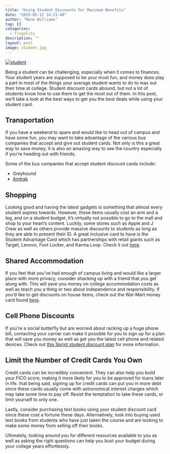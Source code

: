 ```yaml
---
title: "Using Student Discounts for Maximum Benefits"
date: "2015-05-12 14:21:40"
author: "Rene Williams"
tag: []
categories:
  - Frugality
description: ""
layout: post
image: student.jpg
---
```


[![student](http://mt2.wpengine.com/wp-content/uploads/2015/03/student.jpg)](http://mt2.wpengine.com/wp-content/uploads/2015/03/student.jpg)

Being a student can be challenging, especially when it comes to finances. Your student years are supposed to be your most fun, and money does play a part in most of the things your average student wants to do to max out their time at college. Student discount cards abound, but not a lot of students know how to use them to get the most out of them. In this post, we’ll take a look at the best ways to get you the best deals while using your student card.

## Transportation

If you have a weekend to spare and would like to head out of campus and have some fun, you may want to take advantage of the various bus companies that accept and give out student cards. Not only is this a great way to save money, it is also an amazing way to see the country especially if you’re heading out with friends.

Some of the bus companies that accept student discount cards include:

- Greyhound
- [Amtrak](http://www.amtrak.com/student-discount)

## Shopping

Looking good and having the latest gadgets is something that almost every student aspires towards. However, these items usually cost an arm and a leg, and on a student budget, it’s virtually not possible to go to the mall and shop to your heart’s content. Luckily, some stores such as Apple and J Crew as well as others provide massive discounts to students as long as they are able to present their ID. A great inclusive card to have is the Student Advantage Card which has partnerships with retail giants such as Target, Lenovo, Foot Locker, and Karma Loop. Check it out [here](https://www.studentadvantage.com/discountcard/).

## Shared Accommodation

If you feel that you’ve had enough of campus living and would like a larger place with more privacy, consider shacking up with a friend that you get along with. This will save you money on college accommodation costs as well as teach you a thing or two about independence and responsibility. If you’d like to get discounts on house items, check out the Wal-Mart money card found [here](https://www.walmartmoneycard.com/AcctMgmt/Controls/Walmart/Support/Products.aspx).

## Cell Phone Discounts

If you’re a social butterfly but are worried about racking up a huge phone bill, contacting your carrier can make it possible for you to sign up for a plan that will save you money as well as get you the latest cell phone and related devices. Check out [this Sprint student discount plan](http://mysprint.sprint.com/verify/?ECID=vanity:verify) for more information.

## Limit the Number of Credit Cards You Own

Credit cards can be incredibly convenient. They can also help you build your FICO score, making it more likely for you to be approved for loans later in life. that being said, signing up for credit cards can put you in more debt since these cards usually come with astronomical interest charges which may take some time to pay off. Resist the temptation to take these cards, or limit yourself to only one.

Lastly, consider purchasing text books using your student discount card since these cost a fortune these days. Alternatively, look into buying used text books from students who have just taken the course and are looking to make some money from selling off their books.

Ultimately, looking around you for different resources available to you as well as asking the right questions can help you bust your budget during your college years effortlessly.
